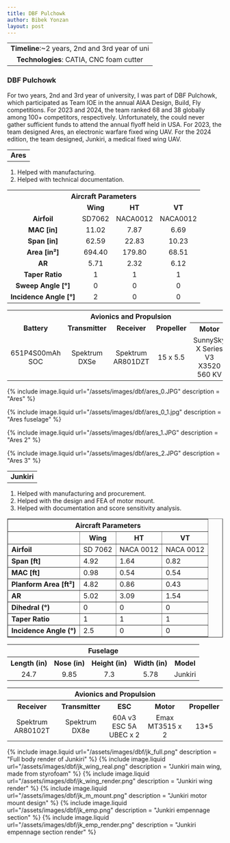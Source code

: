 ```yaml
---
title: DBF Pulchowk
author: Bibek Yonzan
layout: post
---
```

<table>
<tr>
<td><center><b>Timeline</b>:~2 years, 2nd and 3rd year of uni </center></td>
</tr>
<tr>
<td><center><b>Technologies</b>: CATIA, CNC foam cutter </center></td>
</tr>

</table>

### DBF Pulchowk

For two years, 2nd and 3rd year of university, I was part of DBF Pulchowk, which participated as Team IOE in the annual AIAA Design, Build, Fly competitions. For 2023 and 2024, the team ranked 68 and 38 globally among 100+ competitors, respectively. Unfortunately, the could never gather sufficient funds to attend the annual flyoff held in USA. For 2023, the team designed Ares, an electronic warfare fixed wing UAV. For the 2024 edition, the team designed, Junkiri, a medical fixed wing UAV.

<table><tr><td><center><b>Ares</b></center></td></tr></table>

1. Helped with manufacturing.
2. Helped with technical documentation.

<table>
  <tr>
    <th colspan="4" style="text-align: center;"><strong>Aircraft Parameters</strong></th>
  </tr>
  <tr>
    <td></td>
    <td style="text-align: center;"><strong>Wing</strong></td>
    <td style="text-align: center;"><strong>HT</strong></td>
    <td style="text-align: center;"><strong>VT</strong></td>
  </tr>
  <tr>
    <td style="text-align: center;"><strong>Airfoil</strong></td>
    <td style="text-align: center;">SD7062</td>
    <td style="text-align: center;">NACA0012</td>
    <td style="text-align: center;">NACA0012</td>
  </tr>
  <tr>
    <td style="text-align: center;"><strong>MAC [in]</strong></td>
    <td style="text-align: center;">11.02</td>
    <td style="text-align: center;">7.87</td>
    <td style="text-align: center;">6.69</td>
  </tr>
  <tr>
    <td style="text-align: center;"><strong>Span [in]</strong></td>
    <td style="text-align: center;">62.59</td>
    <td style="text-align: center;">22.83</td>
    <td style="text-align: center;">10.23</td>
  </tr>
  <tr>
    <td style="text-align: center;"><strong>Area [in²]</strong></td>
    <td style="text-align: center;">694.40</td>
    <td style="text-align: center;">179.80</td>
    <td style="text-align: center;">68.51</td>
  </tr>
  <tr>
    <td style="text-align: center;"><strong>AR</strong></td>
    <td style="text-align: center;">5.71</td>
    <td style="text-align: center;">2.32</td>
    <td style="text-align: center;">6.12</td>
  </tr>
  <tr>
    <td style="text-align: center;"><strong>Taper Ratio</strong></td>
    <td style="text-align: center;">1</td>
    <td style="text-align: center;">1</td>
    <td style="text-align: center;">1</td>
  </tr>
  <tr>
    <td style="text-align: center;"><strong>Sweep Angle [°]</strong></td>
    <td style="text-align: center;">0</td>
    <td style="text-align: center;">0</td>
    <td style="text-align: center;">0</td>
  </tr>
  <tr>
    <td style="text-align: center;"><strong>Incidence Angle [°]</strong></td>
    <td style="text-align: center;">2</td>
    <td style="text-align: center;">0</td>
    <td style="text-align: center;">0</td>
  </tr>
</table>


<table>
<tr>
    <th colspan="6" style="text-align: center;"><strong>Avionics and Propulsion</strong></th>
  </tr>
  <tr>
    <td style="text-align: center;"><strong>Battery</strong></td>
    <td style="text-align: center;"><strong>Transmitter</strong></td>
    <td style="text-align: center;"><strong>Receiver</strong></td>
    <td style="text-align: center;"><strong>Propeller</strong></td>
    <th style="text-align: center;"><strong>Motor</strong></th>
    <th style="text-align: center;"><strong>ESC</strong></th>
  </tr>
  <tr>
    <td style="text-align: center;">651P4S00mAh SOC</td>
    <td style="text-align: center;">Spektrum DXSe</td>
    <td style="text-align: center;">Spektrum AR801DZT</td>
    <td style="text-align: center;">15 x 5.5</td>
    <td style="text-align: center;">SunnySky X Series V3 X3520 560 KV</td>
    <td style="text-align: center;">100A v3 ESC SA UBEC</td>
  </tr>
</table>

{% include image.liquid url="/assets/images/dbf/ares_0.JPG" description = "Ares" %}

{% include image.liquid url="/assets/images/dbf/ares_0_1.jpg" description = "Ares fuselage" %}

{% include image.liquid url="/assets/images/dbf/ares_1.JPG" description = "Ares 2" %}

{% include image.liquid url="/assets/images/dbf/ares_2.JPG" description = "Ares 3" %}

<table>
<tr>
<td><center><b>Junkiri</b></center></td>
</tr>
</table>

1. Helped with manufacturing and procurement.
2. Helped with the design and FEA of motor mount.
3. Helped with documentation and score sensitivity analysis.

<table border="1" cellspacing="0" cellpadding="5">
  <tr>
    <th colspan="4" style="text-align: center;"><strong>Aircraft Parameters</strong></th>
  </tr>
  <tr>
    <th style="text-align:center;"><b></b></th>
    <th style="text-align:center;"><b>Wing</b></th>
    <th style="text-align:center;"><b>HT</b></th>
    <th style="text-align:center;"><b>VT</b></th>
  </tr>
  <tr>
    <td><b>Airfoil</b></td>
    <td>SD 7062</td>
    <td>NACA 0012</td>
    <td>NACA 0012</td>
  </tr>
  <tr>
    <td><b>Span [ft]</b></td>
    <td>4.92</td>
    <td>1.64</td>
    <td>0.82</td>
  </tr>
  <tr>
    <td><b>MAC [ft]</b></td>
    <td>0.98</td>
    <td>0.54</td>
    <td>0.54</td>
  </tr>
  <tr>
    <td><b>Planform Area [ft²]</b></td>
    <td>4.82</td>
    <td>0.86</td>
    <td>0.43</td>
  </tr>
  <tr>
    <td><b>AR</b></td>
    <td>5.02</td>
    <td>3.09</td>
    <td>1.54</td>
  </tr>
  <tr>
    <td><b>Dihedral (°)</b></td>
    <td>0</td>
    <td>0</td>
    <td>0</td>
  </tr>
  <tr>
    <td><b>Taper Ratio</b></td>
    <td>1</td>
    <td>1</td>
    <td>1</td>
  </tr>
  <tr>
    <td><b>Incidence Angle (°)</b></td>
    <td>2.5</td>
    <td>0</td>
    <td>0</td>
  </tr>
</table>

<table>
  <tr>
    <th colspan="5" style="text-align: center;"><strong>Fuselage</strong></th>
  </tr>
  <tr>
    <th style="text-align: center;"><strong>Length (in)</strong></th>
    <th style="text-align: center;"><strong>Nose (in)</strong></th>
    <th style="text-align: center;"><strong>Height (in)</strong></th>
    <th style="text-align: center;"><strong>Width (in)</strong></th>
    <th style="text-align: center;"><strong>Model</strong></th>
  </tr>
  <tr>
    <td style="text-align: center;">24.7</td>
    <td style="text-align: center;">9.85</td>
    <td style="text-align: center;">7.3</td>
    <td style="text-align: center;">5.78</td>
    <td style="text-align: center;">Junkiri</td>
  </tr>
</table>

<table>
  <tr>
    <th colspan="5" style="text-align: center;"><strong>Avionics and Propulsion</strong></th>
  </tr>
  <tr>
    <th style="text-align: center;"><strong>Receiver</strong></th>
    <th style="text-align: center;"><strong>Transmitter</strong></th>
    <th style="text-align: center;"><strong>ESC</strong></th>
    <th style="text-align: center;"><strong>Motor</strong></th>
    <th style="text-align: center;"><strong>Propeller</strong></th>
  </tr>
  <tr>
    <td style="text-align: center;">Spektrum AR80102T</td>
    <td style="text-align: center;">Spektrum DX8e</td>
    <td style="text-align: center;">60A v3 ESC 5A UBEC x 2</td>
    <td style="text-align: center;">Emax MT3515 x 2</td>
    <td style="text-align: center;">13*5</td>
  </tr>
</table>

{% include image.liquid url="/assets/images/dbf/jk_full.png" description = "Full body render of Junkiri" %}
{% include image.liquid url="/assets/images/dbf/jk_wing_real.png" description = "Junkiri main wing, made from styrofoam" %}
{% include image.liquid url="/assets/images/dbf/jk_wing_render.png" description = "Junkiri wing render" %}
{% include image.liquid url="/assets/images/dbf/jk_m_mount.png" description = "Junkiri motor mount design" %}
{% include image.liquid url="/assets/images/dbf/jk_emp.png" description = "Junkiri empennage section" %}
{% include image.liquid url="/assets/images/dbf/jk_emp_render.png" description = "Junkiri empennage section render" %}
